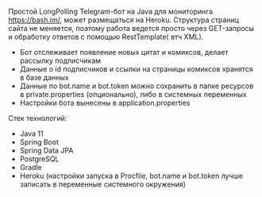 Простой LongPolling Telegram-бот на Java для мониторинга https://bash.im/, может размещаться на Heroku. Структура
страниц сайта не меняется, поэтому работа ведется просто через GET-запросы и обработку ответов с помощью RestTemplate(
втч XML).

- Бот отслеживает появление новых цитат и комиксов, делает рассылку подписчикам
- Данные о id подписчиков и ссылки на страницы комиксов хранятся в базе данных
- Данные по bot.name и bot.token можно сохранить в папке ресурсов в private.properties (опционально), либо в системных
  переменных
- Настройки бота вынесены в application.properties 

Стек технологий:

- Java 11
- Spring Boot
- Spring Data JPA
- PostgreSQL
- Gradle
- Heroku (настройки запуска в Procfile, bot.name и bot.token лучше записать в переменные системного окружения)